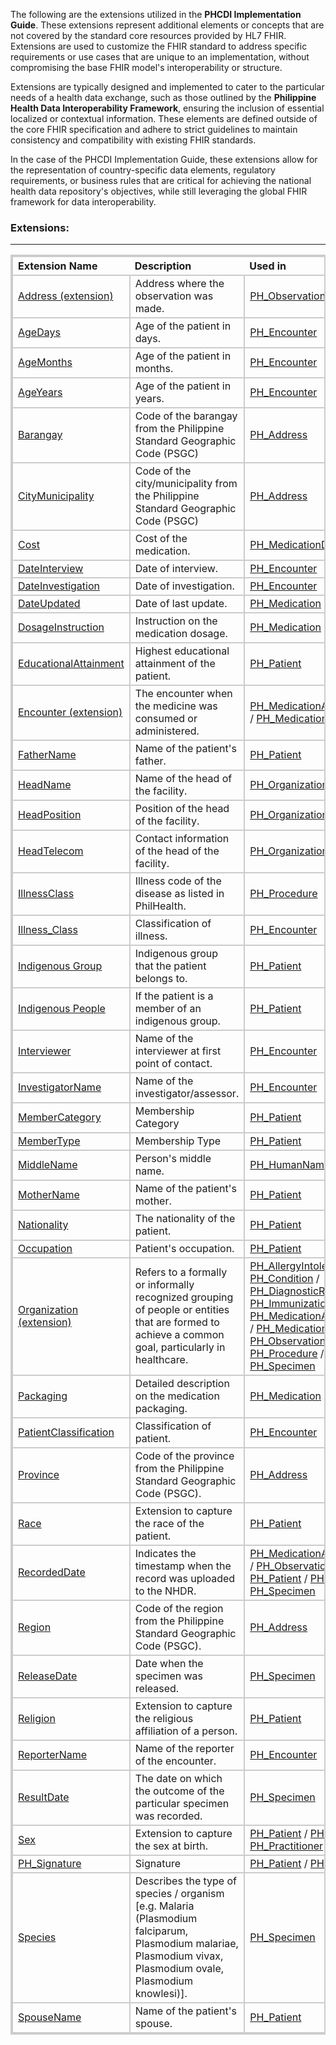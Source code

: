 <html><style>table, thead, td{border:2px solid #ccc; border-collapse:collapse}</style></html>

The following are the extensions utilized in the **PHCDI Implementation Guide**. These extensions represent additional elements or concepts that are not covered by the standard core resources provided by HL7 FHIR. Extensions are used to customize the FHIR standard to address specific requirements or use cases that are unique to an implementation, without compromising the base FHIR model's interoperability or structure. 

Extensions are typically designed and implemented to cater to the particular needs of a health data exchange, such as those outlined by the **Philippine Health Data Interoperability Framework**, ensuring the inclusion of essential localized or contextual information. These elements are defined outside of the core FHIR specification and adhere to strict guidelines to maintain consistency and compatibility with existing FHIR standards.

In the case of the PHCDI Implementation Guide, these extensions allow for the representation of country-specific data elements, regulatory requirements, or business rules that are critical for achieving the national health data repository's objectives, while still leveraging the global FHIR framework for data interoperability.

### Extensions:
___

| **Extension Name** | **Description** | **Used in** |
|:-------------------|:----------------|:-------------|
|[Address (extension)](https://build.fhir.org/ig/UP-Manila-SILab/PhilHealth-NHDR-IG-Review/StructureDefinition-ExtAddress.html)| Address where the observation was made. | [PH_Observation](https://build.fhir.org/ig/UP-Manila-SILab/PhilHealth-NHDR-IG-Review/StructureDefinition-PH-Observation.html) |
|[AgeDays](https://build.fhir.org/ig/UP-Manila-SILab/PhilHealth-NHDR-IG-Review/StructureDefinition-AgeDays.html)| Age of the patient in days. | [PH_Encounter](https://build.fhir.org/ig/UP-Manila-SILab/PhilHealth-NHDR-IG-Review/StructureDefinition-PH-Encounter.html) |
|[AgeMonths](https://build.fhir.org/ig/UP-Manila-SILab/PhilHealth-NHDR-IG-Review/StructureDefinition-AgeMonths.html)| Age of the patient in months. | [PH_Encounter](https://build.fhir.org/ig/UP-Manila-SILab/PhilHealth-NHDR-IG-Review/StructureDefinition-PH-Encounter.html) |
|[AgeYears](https://build.fhir.org/ig/UP-Manila-SILab/PhilHealth-NHDR-IG-Review/StructureDefinition-AgeYears.html)| Age of the patient in years. | [PH_Encounter](https://build.fhir.org/ig/UP-Manila-SILab/PhilHealth-NHDR-IG-Review/StructureDefinition-PH-Encounter.html) |
|[Barangay](https://build.fhir.org/ig/UP-Manila-SILab/PhilHealth-NHDR-IG-Review/StructureDefinition-Barangay.html)| Code of the barangay from the Philippine Standard Geographic Code (PSGC) | [PH_Address](https://build.fhir.org/ig/UP-Manila-SILab/PhilHealth-NHDR-IG-Review/StructureDefinition-PH-Address.html) |
|[CityMunicipality](https://build.fhir.org/ig/UP-Manila-SILab/PhilHealth-NHDR-IG-Review/StructureDefinition-CityMunicipality.html)| Code of the city/municipality from the Philippine Standard Geographic Code (PSGC) | [PH_Address](https://build.fhir.org/ig/UP-Manila-SILab/PhilHealth-NHDR-IG-Review/StructureDefinition-PH-Address.html) |
|[Cost](https://build.fhir.org/ig/UP-Manila-SILab/PhilHealth-NHDR-IG-Review/StructureDefinition-Cost.html)| Cost of the medication. | [PH_MedicationDispense](https://build.fhir.org/ig/UP-Manila-SILab/PhilHealth-NHDR-IG-Review/StructureDefinition-PH-MedicationDispense.html)|
|[DateInterview](https://build.fhir.org/ig/UP-Manila-SILab/PhilHealth-NHDR-IG-Review/StructureDefinition-DateInterview.html)| Date of interview. | [PH_Encounter](https://build.fhir.org/ig/UP-Manila-SILab/PhilHealth-NHDR-IG-Review/StructureDefinition-PH-Encounter.html) |
|[DateInvestigation](https://build.fhir.org/ig/UP-Manila-SILab/PhilHealth-NHDR-IG-Review/StructureDefinition-DateInvestigation.html)| Date of investigation. | [PH_Encounter](https://build.fhir.org/ig/UP-Manila-SILab/PhilHealth-NHDR-IG-Review/StructureDefinition-PH-Encounter.html) |
|[DateUpdated](https://build.fhir.org/ig/UP-Manila-SILab/PhilHealth-NHDR-IG-Review/StructureDefinition-DateUpdated.html)| Date of last update. | [PH_Medication](https://build.fhir.org/ig/UP-Manila-SILab/PhilHealth-NHDR-IG-Review/StructureDefinition-PH-Medication.html) |
|[DosageInstruction](https://build.fhir.org/ig/UP-Manila-SILab/PhilHealth-NHDR-IG-Review/StructureDefinition-DosageInstruction.html)| Instruction on the medication dosage. | [PH_Medication](https://build.fhir.org/ig/UP-Manila-SILab/PhilHealth-NHDR-IG-Review/StructureDefinition-PH-Medication.html) |
|[EducationalAttainment](https://build.fhir.org/ig/UP-Manila-SILab/PhilHealth-NHDR-IG-Review/StructureDefinition-EducationalAttainment.html)| Highest educational attainment of the patient. |[PH_Patient](https://build.fhir.org/ig/UP-Manila-SILab/PhilHealth-NHDR-IG-Review/StructureDefinition-PH-Patient.html)|
|[Encounter (extension)](https://build.fhir.org/ig/UP-Manila-SILab/PhilHealth-NHDR-IG-Review/StructureDefinition-ExtEncounter.html)| The encounter when the medicine was consumed or administered. | [PH_MedicationAdministration](https://build.fhir.org/ig/UP-Manila-SILab/PhilHealth-NHDR-IG-Review/StructureDefinition-PH-MedicationAdministration.html) / [PH_MedicationStatement](https://build.fhir.org/ig/UP-Manila-SILab/PhilHealth-NHDR-IG-Review/StructureDefinition-PH-MedicationStatement.html)|
|[FatherName](https://build.fhir.org/ig/UP-Manila-SILab/PhilHealth-NHDR-IG-Review/StructureDefinition-FatherName.html)| Name of the patient's father. | [PH_Patient](https://build.fhir.org/ig/UP-Manila-SILab/PhilHealth-NHDR-IG-Review/StructureDefinition-PH-Patient.html) |
|[HeadName](https://build.fhir.org/ig/UP-Manila-SILab/PhilHealth-NHDR-IG-Review/StructureDefinition-HeadName.html)| Name of the head of the facility. | [PH_Organization](https://build.fhir.org/ig/UP-Manila-SILab/PhilHealth-NHDR-IG-Review/StructureDefinition-PH-Organization.html) |
|[HeadPosition](https://build.fhir.org/ig/UP-Manila-SILab/PhilHealth-NHDR-IG-Review/StructureDefinition-HeadPosition.html)| Position of the head of the facility. | [PH_Organization](https://build.fhir.org/ig/UP-Manila-SILab/PhilHealth-NHDR-IG-Review/StructureDefinition-PH-Organization.html) |
|[HeadTelecom](https://build.fhir/org/ig/UP-Manila-SILab/PhilHealth-NHDR-IG-Review/StructureDefinition-PH-HeadTelecom.html)| Contact information of the head of the facility. | [PH_Organization](https://build.fhir.org/ig/UP-Manila-SILab/PhilHealth-NHDR-IG-Review/StructureDefinition-PH-Organization.html) |
|[IllnessClass](https://build.fhir.org/ig/UP-Manila-SILab/PhilHealth-NHDR-IG-Review/StructureDefinition-IllnessClass.html)| Illness code of the disease as listed in PhilHealth. | [PH_Procedure](https://build.fhir.org/ig/UP-Manila-SILab/PhilHealth-NHDR-IG-Review/StructureDefinition-PH-Procedure.html) |
|[Illness_Class](https://build.fhir.org/ig/UP-Manila-SILab/PhilHealth-NHDR-IG-Review/StructureDefinition-Illness-Class.html)| Classification of illness. | [PH_Encounter](https://build.fhir.org/ig/UP-Manila-SILab/PhilHealth-NHDR-IG-Review/StructureDefinition-PH-Encounter.html)|
|[Indigenous Group](https://build.fhir.org/ig/UP-Manila-SILab/PhilHealth-NHDR-IG-Review/StructureDefinition-IndigenousGroup.html)| Indigenous group that the patient belongs to. | [PH_Patient](https://build.fhir.org/ig/UP-Manila-SILab/PhilHealth-NHDR-IG-Review/StructureDefinition-PH-Patient.html)|
|[Indigenous People](https://build.fhir.org/ig/UP-Manila-SILab/PhilHealth-NHDR-IG-Review/StructureDefinition-IndigenousPeople.html)| If the patient is a member of an indigenous group. | [PH_Patient](https://build.fhir.org/ig/UP-Manila-SILab/PhilHealth-NHDR-IG-Review/StructureDefinition-PH-Patient.html)|
|[Interviewer](https://build.fhir.org/ig/UP-Manila-SILab/PhilHealth-NHDR-IG-Review/StructureDefinition-Interviewer.html)| Name of the interviewer at first point of contact. | [PH_Encounter](https://build.fhir.org/ig/UP-Manila-SILab/PhilHealth-NHDR-IG-Review/StructureDefinition-PH-Encounter.html) |
|[InvestigatorName](https://build.fhir.org/ig/UP-Manila-SILab/PhilHealth-NHDR-IG-Review/StructureDefinition-InvestigatorName.html)| Name of the investigator/assessor. | [PH_Encounter](https://build.fhir.org/ig/UP-Manila-SILab/PhilHealth-NHDR-IG-Review/StructureDefinition-PH-Encounter.html)|
|[MemberCategory](https://build.fhir.org/ig/UP-Manila-SILab/PhilHealth-NHDR-IG-Review/StructureDefinition-PH-MemberCategory.html)| Membership Category | [PH_Patient](https://build.fhir.org/ig/UP-Manila-SILab/Philhealth-NHDR-IG-Review/StructureDefinition-PH-Patient.html)|
|[MemberType](https://build.fhir.org/ig/UP-Manila-SILab/PhilHealth-NHDR-IG-Review/StructureDefinition-PH-MemberType.html)| Membership Type | [PH_Patient](https://build.fhir.org/ig/UP-Manila-SILab/Philhealth-NHDR-IG-Review/StructureDefinition-PH-Patient.html)|
|[MiddleName](https://build.fhir.org/ig/UP-Manila-SILab/PhilHealth-NHDR-IG-Review/StructureDefinition-MiddleName.html)| Person's middle name. | [PH_HumanName](https://build.fhir.org/ig/UP-Manila-SILab/PhilHealth-NHDR-IG-Review/StructureDefinition-PH-HumanName.html) |
|[MotherName](https://build.fhir.org/ig/UP-Manila-SILab/PhilHealth-NHDR-IG-Review/StructureDefinition-MotherName.html)| Name of the patient's mother. | [PH_Patient](https://build.fhir.org/ig/UP-Manila-SILab/PhilHealth-NHDR-IG-Review/StructureDefinition-PH-Patient.html) |
|[Nationality](http://hl7.org/fhir/StructureDefinition/patient-nationality)| The nationality of the patient. | [PH_Patient](https://build.fhir.org/ig/UP-Manila-SILab/PhilHealth-NHDR-IG-Review/StructureDefinition-PH-Patient.html)|
|[Occupation](https://build.fhir.org/ig/UP-Manila-SILab/PhilHealth-NHDR-IG-Review/StructureDefinition-Occupation.html)| Patient's occupation. | [PH_Patient](https://build.fhir.org/ig/UP-Manila-SILab/PhilHealth-NHDR-IG-Review/StructureDefinition-PH-Patient.html)|
|[Organization (extension)](https://build.fhir.org/ig/UP-Manila-SILab/PhilHealth-NHDR-IG-Review/StructureDefinition-ExtOrganization.html)| Refers to a formally or informally recognized grouping of people or entities that are formed to achieve a common goal, particularly in healthcare. | [PH_AllergyIntolerance](https://build.fhir.org/ig/UP-Manila-SILab/PhilHealth-NHDR-IG-Review/StructureDefinition-PH-AllergyIntolerance.html) / [PH_Condition](https://build.fhir.org/ig/UP-Manila-SILab/PhilHealth-NHDR-IG-Review/StructureDefinition-PH-Condition.html) / [PH_DiagnosticReport](https://build.fhir.org/ig/UP-Manila-SILab/PhilHealth-NHDR-IG-Review/StructureDefinition-PH-DiagnosticReport.html) / [PH_Immunization](https://build.fhir.org/ig/UP-Manila-SILab/PhilHealth-NHDR-IG-Review/StructureDefinition-PH-Immunization.html) / [PH_MedicationAdministration](https://build.fhir.org/ig/UP-Manila-SILab/PhilHealth-NHDR-IG-Review/StructureDefinition-PH-MedicationAdministration.html) / [PH_MedicationStatement](https://build.fhir.org/ig/UP-Manila-SILab/PhilHealth-NHDR-IG-Review/StructureDefinition-PH-MedicationStatement.html) / [PH_Observation](https://build.fhir.org/ig/UP-Manila-SILab/PhilHealth-NHDR-IG-Review/StructureDefinition-PH-Observation.html) / [PH_Procedure](https://build.fhir.org/ig/UP-Manila-SILab/PhilHealth-NHDR-IG-Review/StructureDefinition-PH-Procedure.html) / [PH_Specimen](https://build.fhir.org/ig/UP-Manila-SILab/PhilHealth-NHDR-IG-Review/StructureDefinition-PH-Specimen.html) |
|[Packaging](https://build.fhir.org/ig/UP-Manila-SILab/PhilHealth-NHDR-IG-Review/StructureDefinition-Packaging.html)| Detailed description on the medication packaging. | [PH_Medication](https://build.fhir.org/ig/UP-Manila-SILab/PhilHealth-NHDR-IG-Review/StructureDefinition-PH-Medication.html) |
|[PatientClassification](https://build.fhir.org/ig/UP-Manila-SILab/PhilHealth-NHDR-IG-Review/StructureDefinition-PatientClassification.html)| Classification of patient. | [PH_Encounter](https://build.fhir.org/ig/UP-Manila-SILab/PhilHealth-NHDR-IG-Review/StructureDefinition-PH-Encounter.html)|
|[Province](https://build.fhir.org/ig/UP-Manila-SILab/PhilHealth-NHDR-IG-Review/StructureDefinition-Province.html)| Code of the province from the Philippine Standard Geographic Code (PSGC). | [PH_Address](https://build.fhir.org/ig/UP-Manila-SILab/PhilHealth-NHDR-IG-Review/StructureDefinition-PH-Address.html) |
|[Race](https://build.fhir.org/ig/UP-Manila-SILab/PhilHealth-NHDR-IG-Review/StructureDefinition-Race)| Extension to capture the race of the patient. | [PH_Patient](https://build.fhir.org/ig/UP-Manila-SILab/PhilHealth-NHDR-IG-Review/StructureDefinition-PH-Patient.html)|
|[RecordedDate](https://build.fhir.org/ig/UP-Manila-SILab/PhilHealth-NHDR-IG-Review/StructureDefinition-RecordedDate.html)| Indicates the timestamp when the record was uploaded to the NHDR. | [PH_MedicationAdministration](https://build.fhir.org/ig/UP-Manila-SILab/PhilHealth-NHDR-IG-Review/StructureDefinition-PH-MedicationAdministration.html) / [PH_Observation](https://build.fhir.org/ig/UP-Manila-SILab/PhilHealth-NHDR-IG-Review/StructureDefinition-PH-Observation.html) / [PH_Patient](https://build.fhir.org/ig/UP-Manila-SILab/PhilHealth-NHDR-IG-Review/StructureDefinition-PH-Patient.html) / [PH_Procedure](https://build.fhir.org/ig/UP-Manila-SILab/PhilHealth-NHDR-IG-Review/StructureDefinition-PH-Procedure.html) / [PH_Specimen](https://build.fhir.org/ig/UP-Manila-SILab/PhilHealth-NHDR-IG-Review/StructureDefinition-PH-Specimen.html) |
|[Region](https://build.fhir.org/ig/UP-Manila-SILab/PhilHealth-NHDR-IG-Review/StructureDefinition-Region.html)| Code of the region from the Philippine Standard Geographic Code (PSGC). | [PH_Address](https://build.fhir.org/ig/UP-Manila-SILab/PhilHealth-NHDR-IG-Review/StructureDefinition-PH-Address.html) |
|[ReleaseDate](https://build.fhir.org/ig/UP-Manila-SILab/PhilHealth-NHDR-IG-Review/StructureDefinition-ReleaseDate.html)| Date when the specimen was released. | [PH_Specimen](https://build.fhir.org/ig/UP-Manila-SILab/PhilHealth-NHDR-IG-Review/StructureDefinition-PH-Specimen.html)|
|[Religion](https://build.fhir.org/ig/UP-Manila-SILab/PhilHealth-NHDR-IG-Review/StructureDefinition-Religion.html)| Extension to capture the religious affiliation of a person. | [PH_Patient](https://build.fhir.org/ig/UP-Manila-SILab/PhilHealth-NHDR-IG-Review/StructureDefinition-PH-Patient.html) |
|[ReporterName](https://build.fhir.org/ig/UP-Manila-SILab/PhilHealth-NHDR-IG-Review/StructureDefinition-ReporterName.html)| Name of the reporter of the encounter. | [PH_Encounter](https://build.fhir.org/ig/UP-Manila-SILab/PhilHealth-NHDR-IG-Review/StructureDefinition-PH-Encounter.html) |
|[ResultDate](https://build.fhir.org/ig/UP-Manila-SILab/PhilHealth-NHDR-IG-Review/StructureDefinition-ResultDate.html)| The date on which the outcome of the particular specimen was recorded. | [PH_Specimen](https://build.fhir.org/ig/UP-Manila-SILab/PhilHealth-NHDR-IG-Review/StructureDefinition-PH-Specimen.html)|
|[Sex](https://build.fhir.org/ig/UP-Manila-SILab/PhilHealth-NHDR-IG-Review/StructureDefinition-Sex.html)| Extension to capture the sex at birth. | [PH_Patient](https://build.fhir.org/ig/UP-Manila-SILab/PhilHealth-NHDR-IG-Review/StructureDefinition-PH-Patient.html) / [PH_Person](https://build.fhir.org/ig/UP-Manila-SILab/PhilHealth-NHDR-IG-Review/StructureDefinition-PH-Person.html) / [PH_Practitioner](https://build.fhir.org/ig/UP-Manila-SILab/PhilHealth-NHDR-IG-Review/StructureDefinition-PH-Practitioner.html)|
|[PH_Signature](https://build.fhir.org/ig/UP-Manila-SILab/PhilHealth-NHDR-IG-Review/StructureDefinition-PH-Signature.html)| Signature | [PH_Patient](https://build.fhir.org/ig/UP-Manila-SILab/PhilHealth-NHDR-IG-Review/StructureDefinition-PH-Patient.html) / [PH_Practitioner](https://build.fhir.org/ig/UP-Manila-SILab/PhilHealth-NHDR-IG-Review/StructureDefinition-PH-Practitioner.html)|
|[Species](https://build.fhir.org/ig/UP-Manila-SILab/PhilHealth-NHDR-IG-Review/StructureDefinition-Species.html)| Describes the type of species / organism [e.g. Malaria (Plasmodium falciparum, Plasmodium malariae, Plasmodium vivax, Plasmodium ovale, Plasmodium knowlesi)]. | [PH_Specimen](https://build.fhir.org/ig/UP-Manila-SILab/PhilHealth-NHDR-IG-Review/StructureDefinition-PH-Specimen.html)|
|[SpouseName](https://build.fhir.org/ig/UP-Manila-SILab/PhilHealth-NHDR-IG-Review/StructureDefinition-SpouseName.html)| Name of the patient's spouse. |[PH_Patient](https://build.fhir.org/ig/UP-Manila-SILab/PhilHealth-NHDR-IG-Review/StructureDefinition-PH-Patient.html)|




